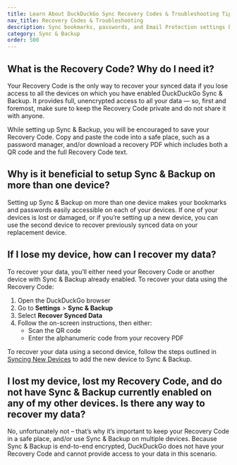 ```yaml
---
title: Learn About DuckDuckGo Sync Recovery Codes & Troubleshooting Tips
nav_title: Recovery Codes & Troubleshooting
description: Sync bookmarks, passwords, and Email Protection settings between DuckDuckGo browsers on phones, tablets, and computers, privately and securely.
category: Sync & Backup
order: 500
---
```


## What is the Recovery Code? Why do I need it?

Your Recovery Code is the only way to recover your synced data if you lose access to all the devices on which you have enabled DuckDuckGo Sync & Backup. It provides full, unencrypted access to all your data — so, first and foremost, make sure to keep the Recovery Code private and do not share it with anyone.

While setting up Sync & Backup, you will be encouraged to save your Recovery Code. Copy and paste the code into a safe place, such as a password manager, and/or download a recovery PDF which includes both a QR code and the full Recovery Code text.

## Why is it beneficial to setup Sync & Backup on more than one device?

Setting up Sync & Backup on more than one device makes your bookmarks and passwords easily accessible on each of your devices. If one of your devices is lost or damaged, or if you’re setting up a new device, you can use the second device to recover previously synced data on your replacement device.

## If I lose my device, how can I recover my data?

To recover your data, you’ll either need your Recovery Code or another device with Sync & Backup already enabled. To recover your data using the Recovery Code:

1. Open the DuckDuckGo browser
1. Go to **Settings** > **Sync & Backup**
1. Select **Recover Synced Data**
1. Follow the on-screen instructions, then either:
    - Scan the QR code
    - Enter the alphanumeric code from your recovery PDF

To recover your data using a second device, follow the steps outlined in [Syncing New Devices]({{site.baseurl}}/sync-and-backup/syncing-new-devices) to add the new device to Sync & Backup.

## I lost my device, lost my Recovery Code, and do not have Sync & Backup currently enabled on any of my other devices. Is there any way to recover my data?

No, unfortunately not – that’s why it’s important to keep your Recovery Code in a safe place, and/or use Sync & Backup on multiple devices. Because Sync & Backup is end-to-end encrypted, DuckDuckGo does not have your Recovery Code and cannot provide access to your data in this scenario.
